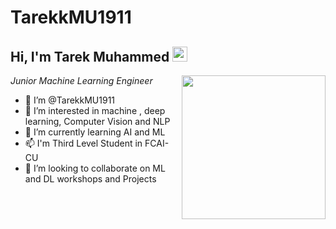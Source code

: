 # TarekkMU1911
<h2>Hi, I'm Tarek Muhammed <img src="https://github.githubassets.com/images/mona-whisper.gif" height="24" /></h2>
<img align='right' src="https://media.giphy.com/media/836HiJc7pgzy8iNXCn/giphy.gif" width="230" />
<p><em>Junior Machine Learning Engineer </em>

- 👋 I’m @TarekkMU1911
- 👀 I’m interested in machine , deep learning, Computer Vision and NLP
- 🌱 I’m currently learning AI and ML
- 📫 I'm Third Level Student in FCAI-CU
- 💞️ I’m looking to collaborate on ML and DL workshops and Projects
  
  

